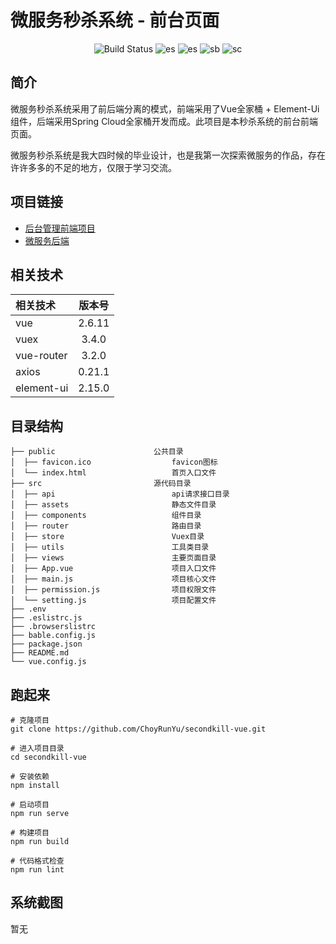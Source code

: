 # 微服务秒杀系统 - 前台页面

<p align="center"> 
 <img src="https://img.shields.io/badge/Vue%20-2.6.11-green.svg" alt="Build Status"/>
 <img src="https://img.shields.io/badge/Element%20Ui%20-2.15.0-blue.svg" alt="es"/>
 <img src="https://img.shields.io/badge/Vue%20Router%20-3.2.0-blue.svg" alt="es"/>
 <img src="https://img.shields.io/badge/Vuex-3.4.0-green.svg" alt="sb">
 <img src="https://img.shields.io/badge/Axios-0.21.1-blue.svg" alt="sc">
</p>

## 简介

微服务秒杀系统采用了前后端分离的模式，前端采用了Vue全家桶 + Element-Ui组件，后端采用Spring Cloud全家桶开发而成。此项目是本秒杀系统的前台前端页面。

微服务秒杀系统是我大四时候的毕业设计，也是我第一次探索微服务的作品，存在许许多多的不足的地方，仅限于学习交流。

## 项目链接

- [后台管理前端项目](https://github.com/ChoyRunYu/secondkill-admin)
- [微服务后端](https://github.com/ChoyRunYu/secondkill)

## 相关技术

| 相关技术   | 版本号 |
| :--------- | :----: |
| vue        | 2.6.11 |
| vuex       | 3.4.0  |
| vue-router | 3.2.0  |
| axios      | 0.21.1 |
| element-ui | 2.15.0 |

## 目录结构

```
├── public						公共目录
│  ├── favicon.ico					favicon图标
│  └── index.html					首页入口文件
├── src							源代码目录
│  ├── api							api请求接口目录
│  ├── assets						静态文件目录
│  ├── components					组件目录
│  ├── router						路由目录
│  ├── store						Vuex目录
│  ├── utils						工具类目录
│  ├── views						主要页面目录
│  ├── App.vue						项目入口文件
│  ├── main.js						项目核心文件
│  ├── permission.js				项目权限文件
│  └── setting.js					项目配置文件
├── .env
├── .eslistrc.js
├── .browserslistrc
├── bable.config.js
├── package.json
├── README.md
└── vue.config.js
```

## 跑起来

```
# 克隆项目
git clone https://github.com/ChoyRunYu/secondkill-vue.git

# 进入项目目录
cd secondkill-vue

# 安装依赖
npm install

# 启动项目
npm run serve

# 构建项目
npm run build

# 代码格式检查
npm run lint
```



## 系统截图

暂无
